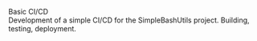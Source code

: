 Basic CI/CD  
Development of a simple CI/CD for the SimpleBashUtils project. Building, testing, deployment.
